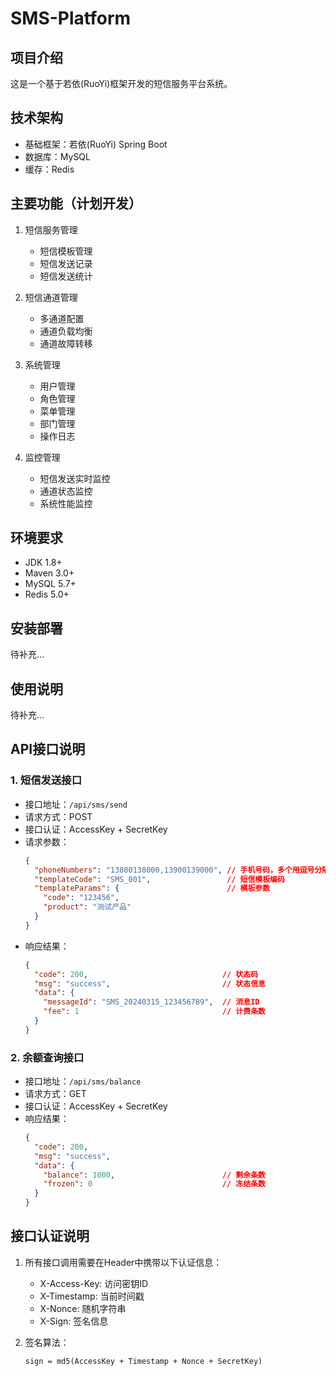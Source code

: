 # SMS-Platform

## 项目介绍
这是一个基于若依(RuoYi)框架开发的短信服务平台系统。

## 技术架构
- 基础框架：若依(RuoYi) Spring Boot
- 数据库：MySQL
- 缓存：Redis

## 主要功能（计划开发）
1. 短信服务管理
   - 短信模板管理
   - 短信发送记录
   - 短信发送统计
   
2. 短信通道管理
   - 多通道配置
   - 通道负载均衡
   - 通道故障转移
   
3. 系统管理
   - 用户管理
   - 角色管理
   - 菜单管理
   - 部门管理
   - 操作日志
   
4. 监控管理
   - 短信发送实时监控
   - 通道状态监控
   - 系统性能监控

## 环境要求
- JDK 1.8+
- Maven 3.0+
- MySQL 5.7+
- Redis 5.0+

## 安装部署
待补充...

## 使用说明
待补充...

## API接口说明
### 1. 短信发送接口
- 接口地址：`/api/sms/send`
- 请求方式：POST
- 接口认证：AccessKey + SecretKey
- 请求参数：
  ```json
  {
    "phoneNumbers": "13800138000,13900139000", // 手机号码，多个用逗号分隔
    "templateCode": "SMS_001",                 // 短信模板编码
    "templateParams": {                        // 模板参数
      "code": "123456",
      "product": "测试产品"
    }
  }
  ```
- 响应结果：
  ```json
  {
    "code": 200,                              // 状态码
    "msg": "success",                         // 状态信息
    "data": {
      "messageId": "SMS_20240315_123456789",  // 消息ID
      "fee": 1                                // 计费条数
    }
  }
  ```

### 2. 余额查询接口
- 接口地址：`/api/sms/balance`
- 请求方式：GET
- 接口认证：AccessKey + SecretKey
- 响应结果：
  ```json
  {
    "code": 200,
    "msg": "success",
    "data": {
      "balance": 1000,                        // 剩余条数
      "frozen": 0                             // 冻结条数
    }
  }
  ```

## 接口认证说明
1. 所有接口调用需要在Header中携带以下认证信息：
   - X-Access-Key: 访问密钥ID
   - X-Timestamp: 当前时间戳
   - X-Nonce: 随机字符串
   - X-Sign: 签名信息

2. 签名算法：
   ```
   sign = md5(AccessKey + Timestamp + Nonce + SecretKey)
   ```
 
